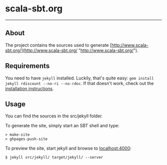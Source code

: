# scala-sbt.org

---

## About

The project contains the sources used to generate  [http://www.scala-sbt.org/](http://www.scala-sbt.org/ "http://www.scala-sbt.org/").

## Requirements

You need to have `jekyll` installed. Luckily, that's quite easy: `gem install jekyll rdiscount --no-ri --no-rdoc`. If that doesn't work, check out the [installation instructions](https://github.com/mojombo/jekyll/wiki/Install "installation instructions").

## Usage
 
You can find the sources in the src/jekyll folder.

To generate the site, simply start an SBT shell and type:

    > make-site
    > ghpages-push-site

To preview the site, start jekyll and browse to [localhost:4000](http://localhost:4000):

    $ jekyll src/jekyll/ target/jekyll/ --server
